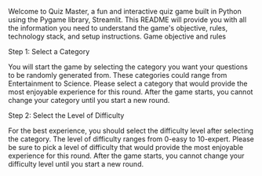 Welcome to Quiz Master, a fun and interactive quiz game built in Python using the Pygame library, Streamlit. 
This README will provide you with all the information you need to understand the game's objective, rules, technology stack, and setup instructions.
Game objective and rules

Step 1: Select a Category 

You will start the game by selecting the category you want your questions to be randomly generated from. These categories could range from Entertainment to Science. Please select a category that would provide the most enjoyable experience for this round. After the game starts, you cannot change your category until you start a new round. 

Step 2: Select the Level of Difficulty

For the best experience, you should select the difficulty level after selecting the category. The level of difficulty ranges from 0-easy to 10-expert. Please be sure to pick a level of difficulty that would provide the most enjoyable experience for this round. After the game starts, you cannot change your difficulty level until you start a new round.
